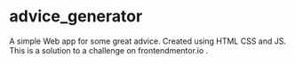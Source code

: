 # advice_generator
A simple Web app for some great advice. Created using HTML CSS and JS. This is a solution to a challenge on frontendmentor.io . 
